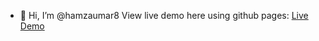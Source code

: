 - 👋 Hi, I’m @hamzaumar8
View live demo here using github pages: [Live Demo](https://hamzaumar8.github.io/OnlineResume/)

